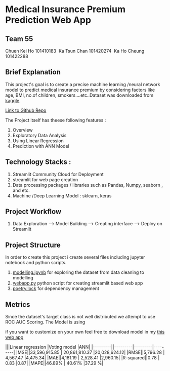 # Medical Insurance Premium Prediction Web App

## Team 55
Chuen Kei Ho 101410183 
Ka Tsun Chan 101420274 
Ka Ho Cheung 101422288 


## Brief Explanation 
This project's goal is to create a precise machine learning /neural network model to predict medical insurance premium by considering factors like age, BMI, no.of children, smokers….etc..Dataset was downloaded from [kaggle](https://www.kaggle.com/datasets/mirichoi0218/insurance). 

[Link to Github Repo](https://github.com/ktchan33GBC/WIP_team55_demo)

The Project itself has theese following features : 

1. Overview 
2. Exploratory Data Analysis
3. Using Linear Regression
4. Prediction with ANN Model


## Technology Stacks : 
1. Streamlit Community Cloud for Deployment 
2. streamlit for web page creation 
3. Data processing packages / libraries such as Pandas, Numpy, seaborn , and etc. 
4. Machine /Deep Learning Model : sklearn, keras
   

## Project Workflow 
1. Data Exploration --> Model Building --> Creating interface --> Deploy on Streamlit

## Project Structure 
In order to create this project i create several files including jupyter notebook and python scripts. 
1. [modelling.ipynb]() for exploring the dataset from data cleaning to modelling 
2. [webapp.py]() python script for creating streamlit based web app 
3. [poetry.lock]() for dependency management 



## Metrics 

Since the dataset's target class is not well distributed we attempt to use ROC AUC Scoring. 
The Model is using 
<!-- ````
xgb_param  = {
            'objective':'binary:logistic',
            'max_depth': 6,
            'alpha': 6,
            'learning_rate': 0.01,
            'n_estimators':400
        }  

voting_classifier_params = 
{'estimators': [('lgb', LGBMClassifier()),
  ('rf', RandomForestClassifier()),
  ('gbc', GradientBoostingClassifier()),
  ('cat', <catboost.core.CatBoostClassifier at 0x2ae0594bdf0>)],
 'flatten_transform': True,
 'n_jobs': None,
 'verbose': False,
 'voting': 'soft',
 'weights': None,
 'lgb': LGBMClassifier(),
 'rf': RandomForestClassifier(),
 'gbc': GradientBoostingClassifier(),
 'cat': <catboost.core.CatBoostClassifier at 0x2ae0594bdf0>,
 'lgb__boosting_type': 'gbdt',
 'lgb__class_weight': None,
 'lgb__colsample_bytree': 1.0,
 'lgb__importance_type': 'split',
 'lgb__learning_rate': 0.1,
 'lgb__max_depth': -1,
 'lgb__min_child_samples': 20,
 'lgb__min_child_weight': 0.001,
 'lgb__min_split_gain': 0.0,
 'lgb__n_estimators': 100,
 'lgb__n_jobs': -1,
 'lgb__num_leaves': 31,
 'lgb__objective': None,
 'lgb__random_state': None,
 'lgb__reg_alpha': 0.0,
 'lgb__reg_lambda': 0.0,
 'lgb__silent': True,
 'lgb__subsample': 1.0,
 'lgb__subsample_for_bin': 200000,
 'lgb__subsample_freq': 0,
 'rf__bootstrap': True,
 'rf__ccp_alpha': 0.0,
 'rf__class_weight': None,
 'rf__criterion': 'gini',
 'rf__max_depth': None,
 'rf__max_features': 'auto',
 'rf__max_leaf_nodes': None,
 'rf__max_samples': None,
 'rf__min_impurity_decrease': 0.0,
 'rf__min_impurity_split': None,
 'rf__min_samples_leaf': 1,
 'rf__min_samples_split': 2,
 'rf__min_weight_fraction_leaf': 0.0,
 'rf__n_estimators': 100,
 'rf__n_jobs': None,
 'rf__oob_score': False,
 'rf__random_state': None,
 'rf__verbose': 0,
 'rf__warm_start': False,
 'gbc__ccp_alpha': 0.0,
 'gbc__criterion': 'friedman_mse',
 'gbc__init': None,
 'gbc__learning_rate': 0.1,
 'gbc__loss': 'deviance',
 'gbc__max_depth': 3,
 'gbc__max_features': None,
 'gbc__max_leaf_nodes': None,
 'gbc__min_impurity_decrease': 0.0,
 'gbc__min_impurity_split': None,
 'gbc__min_samples_leaf': 1,
 'gbc__min_samples_split': 2,
 'gbc__min_weight_fraction_leaf': 0.0,
 'gbc__n_estimators': 100,
 'gbc__n_iter_no_change': None,
 'gbc__presort': 'deprecated',
 'gbc__random_state': None,
 'gbc__subsample': 1.0,
 'gbc__tol': 0.0001,
 'gbc__validation_fraction': 0.1,
 'gbc__verbose': 0,
 'gbc__warm_start': False}  
````
 -->

if you want to customize on your own feel free to download model in my [this web app](https://share.streamlit.io/fakhrirobi/travel_insurance_webapp/main/webapp.py)


|||Linear regression |Voting model |ANN|
|---------||---------|---------|---------|
|MSE||33,596,915.85     |  20,861,810.37   |20,028,624.12|
|RMSE||5,796.28   |   4,567.47     |4,475.34|
|MAE||4,181.19   |   2,528.41     |2,960.15|
|R-squared||0.78   |   0.83     |0.87|
|MAPE||46.89%   |   40.61%     |37.29 %|

